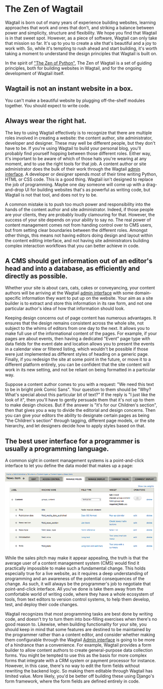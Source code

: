 # The Zen of Wagtail

Wagtail is born out of many years of experience building websites, learning approaches that work and ones that don't, and striking a balance between power and simplicity, structure and flexibility. We hope you find that Wagtail is in that sweet spot. However, as a piece of software, Wagtail can only take that mission so far. It's up to you to create a site that's beautiful and a joy to work with. So, while it's tempting to rush ahead and start building, it's worth taking a moment to understand the design principles that Wagtail is built on.

In the spirit of ["The Zen of Python"](https://www.python.org/dev/peps/pep-0020/), The Zen of Wagtail is a set of guiding principles, both for building websites in Wagtail, and for the ongoing development of Wagtail itself.

## Wagtail is not an instant website in a box.

You can't make a beautiful website by plugging off-the-shelf modules together. You should expect to write code.

## Always wear the right hat.

The key to using Wagtail effectively is to recognize that there are multiple roles involved in creating a website: the content author, site administrator, developer and designer. These may well be different people, but they don't have to be. If you're using Wagtail to build your personal blog, you'll probably find yourself hopping between those different roles. Either way, it's important to be aware of which of those hats you're wearing at any moment, and to use the right tools for that job. A content author or site administrator does the bulk of their work through the Wagtail [admin interface](https://guide.wagtail.org/en-latest/concepts/wagtail-interfaces/#admin-interface). A developer or designer spends most of their time writing Python, HTML or CSS code. This is a good thing. Wagtail isn't designed to replace the job of programming. Maybe one day someone will come up with a drag-and-drop UI for building websites that's as powerful as writing code, but Wagtail is not that tool, and does not try to be.

A common mistake is to push too much power and responsibility into the hands of the content author and site administrator. Indeed, if those people are your clients, they are probably loudly clamouring for that. However, the success of your site depends on your ability to say no. The real power of content management comes not from handing control over to CMS users, but from setting clear boundaries between the different roles. Amongst other things, this means not having editors doing design and layout within the content editing interface, and not having site administrators building complex interaction workflows that you can better achieve in code.

## A CMS should get information out of an editor's head and into a database, as efficiently and directly as possible.

Whether your site is about cars, cats, cakes or conveyancing, your content authors will be arriving at the Wagtail [admin interface](https://guide.wagtail.org/en-latest/concepts/wagtail-interfaces/#admin-interface) with some domain-specific information they want to put up on the website. Your aim as a site builder is to extract and store this information in its raw form, and not one particular author's idea of how that information should look.

Keeping design concerns out of page content has numerous advantages. It ensures that the design remains consistent across the whole site, not subject to the whims of editors from one day to the next. It allows you to make full use of the informational content of the pages. For example, if your pages are about events, then having a dedicated "Event" page type with data fields for the event date and location allows you to present the events in a calendar view or filtered listing, which wouldn't be possible if those were just implemented as different styles of heading on a generic page. Finally, if you redesign the site at some point in the future, or move it to a different platform entirely, you can be confident that the site content will work in its new setting, and not be reliant on being formatted in a particular way.

Suppose a content author comes to you with a request: "We need this text to be in bright pink Comic Sans". Your question to them should be "Why? What's special about this particular bit of text?" If the reply is "I just like the look of it", then you'll have to gently persuade them that it's not up to them to make design choices. But if the answer is "it's for our Children's section", then that gives you a way to divide the editorial and design concerns. Then you can give your editors the ability to designate certain pages as being "the Children's section" through tagging, different page models, or the site hierarchy, and let designers decide how to apply styles based on that.

## The best user interface for a programmer is usually a programming language.

A common sight in content management systems is a point-and-click interface to let you define the data model that makes up a page:

![Image of a CMS interface](../_static/images/drupal_content_type.png)

While the sales pitch may make it appear appealing, the truth is that the average user of a content management system (CMS) would find it practically impossible to make such a fundamental change. This holds especially true for a live website, as it requires a deep understanding of programming and an awareness of the potential consequences of the change. As such, it will always be the programmer's job to negotiate that point-and-click interface. All you've done is take them away from the comfortable world of writing code, where they have a whole ecosystem of tools, from text editors to version control systems, to help them develop, test, and deploy their code changes.

Wagtail recognizes that most programming tasks are best done by writing code, and doesn't try to turn them into box-filling exercises when there's no good reason to. Likewise, when building functionality for your site, you should keep in mind that some features are destined to be maintained by the programmer rather than a content editor, and consider whether making them configurable through the Wagtail [Admin interface](https://guide.wagtail.org/en-latest/concepts/wagtail-interfaces/#admin-interface) is going to be more of a hindrance than a convenience. For example, Wagtail provides a form builder to allow content authors to create general-purpose data collection forms. You might be tempted to use this as the basis for more complex forms that integrate with a CRM system or payment processor for instance. However, in this case, there's no way to edit the form fields without rewriting the backend logic. So making them editable through Wagtail has limited value. More likely, you'd be better off building these using Django's form framework, where the form fields are defined entirely in code.

